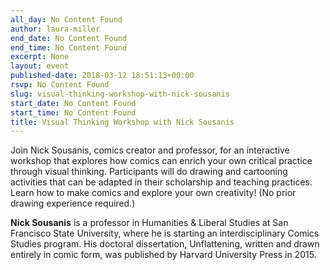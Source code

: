 ```yaml
---
all_day: No Content Found
author: laura-miller
end_date: No Content Found
end_time: No Content Found
excerpt: None
layout: event
published-date: 2018-03-12 18:51:13+00:00
rsvp: No Content Found
slug: visual-thinking-workshop-with-nick-sousanis
start_date: No Content Found
start_time: No Content Found
title: Visual Thinking Workshop with Nick Sousanis
---
```


Join Nick Sousanis, comics creator and professor, for an interactive workshop that explores how comics can enrich your own critical practice through visual thinking. Participants will do drawing and cartooning activities that can be adapted in their scholarship and teaching practices.  Learn how to make comics and explore your own creativity! (No prior drawing experience required.)

**Nick Sousanis** is a professor in Humanities & Liberal Studies at San Francisco State University, where he is starting an interdisciplinary Comics Studies program. His doctoral dissertation, Unflattening, written and drawn entirely in comic form, was published by Harvard University Press in 2015.




